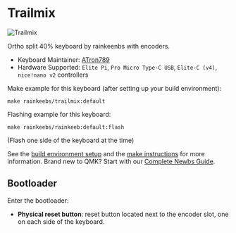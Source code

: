 # Trailmix

![Trailmix](https://i.postimg.cc/wB4Zk1pS/IMG-20230326-222616.jpg)


Ortho split 40% keyboard by rainkeenbs with encoders.

* Keyboard Maintainer: [ATron789](https://github.com/atron789)
* Hardware Supported: `Elite Pi`, `Pro Micro Type-C USB`, `Elite-C (v4)`, `nice!nano v2` controllers


Make example for this keyboard (after setting up your build environment):

    make rainkeebs/trailmix:default

Flashing example for this keyboard:

    make rainkeebs/rainkeeb:default:flash

(Flash one side of the keyboard at the time)

See the [build environment setup](https://docs.qmk.fm/#/getting_started_build_tools) and the [make instructions](https://docs.qmk.fm/#/getting_started_make_guide) for more information. Brand new to QMK? Start with our [Complete Newbs Guide](https://docs.qmk.fm/#/newbs).

## Bootloader

Enter the bootloader:

* **Physical reset button**: reset button located next to the encoder slot, one on each side of the keyboard.
